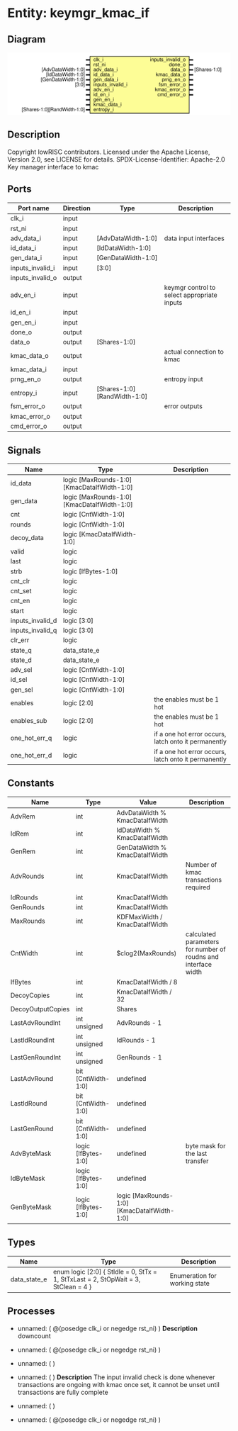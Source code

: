# Entity: keymgr_kmac_if

## Diagram

![Diagram](keymgr_kmac_if.svg "Diagram")
## Description

Copyright lowRISC contributors.
 Licensed under the Apache License, Version 2.0, see LICENSE for details.
 SPDX-License-Identifier: Apache-2.0
 Key manager interface to kmac
 
## Ports

| Port name        | Direction | Type                        | Description                                 |
| ---------------- | --------- | --------------------------- | ------------------------------------------- |
| clk_i            | input     |                             |                                             |
| rst_ni           | input     |                             |                                             |
| adv_data_i       | input     | [AdvDataWidth-1:0]          | data input interfaces                       |
| id_data_i        | input     | [IdDataWidth-1:0]           |                                             |
| gen_data_i       | input     | [GenDataWidth-1:0]          |                                             |
| inputs_invalid_i | input     | [3:0]                       |                                             |
| inputs_invalid_o | output    |                             |                                             |
| adv_en_i         | input     |                             | keymgr control to select appropriate inputs |
| id_en_i          | input     |                             |                                             |
| gen_en_i         | input     |                             |                                             |
| done_o           | output    |                             |                                             |
| data_o           | output    | [Shares-1:0]                |                                             |
| kmac_data_o      | output    |                             | actual connection to kmac                   |
| kmac_data_i      | input     |                             |                                             |
| prng_en_o        | output    |                             | entropy input                               |
| entropy_i        | input     | [Shares-1:0][RandWidth-1:0] |                                             |
| fsm_error_o      | output    |                             | error outputs                               |
| kmac_error_o     | output    |                             |                                             |
| cmd_error_o      | output    |                             |                                             |
## Signals

| Name             | Type                                       | Description                                           |
| ---------------- | ------------------------------------------ | ----------------------------------------------------- |
| id_data          | logic [MaxRounds-1:0][KmacDataIfWidth-1:0] |                                                       |
| gen_data         | logic [MaxRounds-1:0][KmacDataIfWidth-1:0] |                                                       |
| cnt              | logic [CntWidth-1:0]                       |                                                       |
| rounds           | logic [CntWidth-1:0]                       |                                                       |
| decoy_data       | logic [KmacDataIfWidth-1:0]                |                                                       |
| valid            | logic                                      |                                                       |
| last             | logic                                      |                                                       |
| strb             | logic [IfBytes-1:0]                        |                                                       |
| cnt_clr          | logic                                      |                                                       |
| cnt_set          | logic                                      |                                                       |
| cnt_en           | logic                                      |                                                       |
| start            | logic                                      |                                                       |
| inputs_invalid_d | logic [3:0]                                |                                                       |
| inputs_invalid_q | logic [3:0]                                |                                                       |
| clr_err          | logic                                      |                                                       |
| state_q          | data_state_e                               |                                                       |
| state_d          | data_state_e                               |                                                       |
| adv_sel          | logic [CntWidth-1:0]                       |                                                       |
| id_sel           | logic [CntWidth-1:0]                       |                                                       |
| gen_sel          | logic [CntWidth-1:0]                       |                                                       |
| enables          | logic [2:0]                                | the enables must be 1 hot                             |
| enables_sub      | logic [2:0]                                | the enables must be 1 hot                             |
| one_hot_err_q    | logic                                      | if a one hot error occurs, latch onto it permanently  |
| one_hot_err_d    | logic                                      | if a one hot error occurs, latch onto it permanently  |
## Constants

| Name              | Type                | Value                                      | Description                                                     |
| ----------------- | ------------------- | ------------------------------------------ | --------------------------------------------------------------- |
| AdvRem            | int                 | AdvDataWidth % KmacDataIfWidth             |                                                                 |
| IdRem             | int                 | IdDataWidth  % KmacDataIfWidth             |                                                                 |
| GenRem            | int                 | GenDataWidth % KmacDataIfWidth             |                                                                 |
| AdvRounds         | int                 | KmacDataIfWidth                            | Number of kmac transactions required                            |
| IdRounds          | int                 | KmacDataIfWidth                            |                                                                 |
| GenRounds         | int                 | KmacDataIfWidth                            |                                                                 |
| MaxRounds         | int                 | KDFMaxWidth  / KmacDataIfWidth             |                                                                 |
| CntWidth          | int                 | $clog2(MaxRounds)                          | calculated parameters for number of roudns and interface width  |
| IfBytes           | int                 | KmacDataIfWidth / 8                        |                                                                 |
| DecoyCopies       | int                 | KmacDataIfWidth / 32                       |                                                                 |
| DecoyOutputCopies | int                 | Shares                                     |                                                                 |
| LastAdvRoundInt   | int unsigned        | AdvRounds - 1                              |                                                                 |
| LastIdRoundInt    | int unsigned        | IdRounds - 1                               |                                                                 |
| LastGenRoundInt   | int unsigned        | GenRounds - 1                              |                                                                 |
| LastAdvRound      | bit [CntWidth-1:0]  | undefined                                  |                                                                 |
| LastIdRound       | bit [CntWidth-1:0]  | undefined                                  |                                                                 |
| LastGenRound      | bit [CntWidth-1:0]  | undefined                                  |                                                                 |
| AdvByteMask       | logic [IfBytes-1:0] | undefined                                  | byte mask for the last transfer                                 |
| IdByteMask        | logic [IfBytes-1:0] | undefined                                  |                                                                 |
| GenByteMask       | logic [IfBytes-1:0] | logic [MaxRounds-1:0][KmacDataIfWidth-1:0] |                                                                 |
## Types

| Name         | Type                                                                                                            | Description                    |
| ------------ | --------------------------------------------------------------------------------------------------------------- | ------------------------------ |
| data_state_e | enum logic [2:0] {     StIdle   = 0,     StTx     = 1,     StTxLast = 2,     StOpWait = 3,     StClean  = 4   } | Enumeration for working state  |
## Processes
- unnamed: ( @(posedge clk_i or negedge rst_ni) )
**Description**
downcount

- unnamed: ( @(posedge clk_i or negedge rst_ni) )
- unnamed: (  )
- unnamed: (  )
**Description**
The input invalid check is done whenever transactions are ongoing with kmac
once set, it cannot be unset until transactions are fully complete

- unnamed: (  )
- unnamed: ( @(posedge clk_i or negedge rst_ni) )
